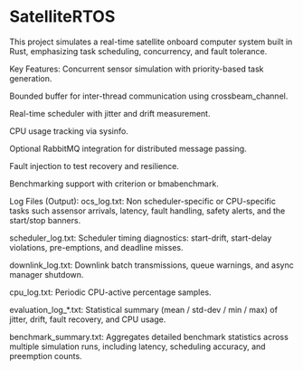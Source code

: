 # SatelliteRTOS
This project simulates a real-time satellite onboard computer system built in Rust, emphasizing task scheduling, concurrency, and fault tolerance.



Key Features:
Concurrent sensor simulation with priority-based task generation.

Bounded buffer for inter-thread communication using crossbeam_channel.

Real-time scheduler with jitter and drift measurement.

CPU usage tracking via sysinfo.

Optional RabbitMQ integration for distributed message passing.

Fault injection to test recovery and resilience.

Benchmarking support with criterion or bmabenchmark.



Log Files (Output):
ocs_log.txt: 
Non scheduler-specific or CPU-specific tasks such assensor arrivals, latency, fault handling, safety alerts, and the start/stop banners.

scheduler_log.txt: 
Scheduler timing diagnostics: start-drift, start-delay violations, pre-emptions, and deadline misses.

downlink_log.txt: 
Downlink batch transmissions, queue warnings, and async manager shutdown.

cpu_log.txt: 
Periodic CPU-active percentage samples.

evaluation_log_*.txt: 
Statistical summary (mean / std-dev / min / max) of jitter, drift, fault recovery, and CPU usage.

benchmark_summary.txt: 
Aggregates detailed benchmark statistics across multiple simulation runs, including latency, scheduling accuracy, and preemption counts.
